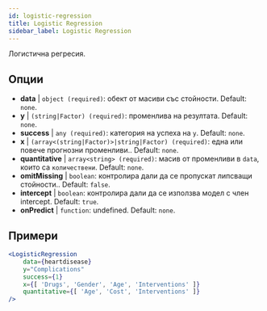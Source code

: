 ```yaml
---
id: logistic-regression
title: Logistic Regression
sidebar_label: Logistic Regression
---
```


Логистична регресия.

## Опции

* __data__ | `object (required)`: обект от масиви със стойности. Default: `none`.
* __y__ | `(string|Factor) (required)`: променлива на резултата. Default: `none`.
* __success__ | `any (required)`: категория на успеха на `y`. Default: `none`.
* __x__ | `(array<(string|Factor)>|string|Factor) (required)`: една или повече прогнозни променливи.. Default: `none`.
* __quantitative__ | `array<string> (required)`: масив от променливи в `data`, които са `количествени`. Default: `none`.
* __omitMissing__ | `boolean`: контролира дали да се пропускат липсващи стойности.. Default: `false`.
* __intercept__ | `boolean`: контролира дали да се използва модел с член intercept. Default: `true`.
* __onPredict__ | `function`: undefined. Default: `none`.


## Примери

```jsx live
<LogisticRegression 
    data={heartdisease} 
    y="Complications"
    success={1}
    x={[ 'Drugs', 'Gender', 'Age', 'Interventions' ]}
    quantitative={[ 'Age', 'Cost', 'Interventions' ]}
/>
```

